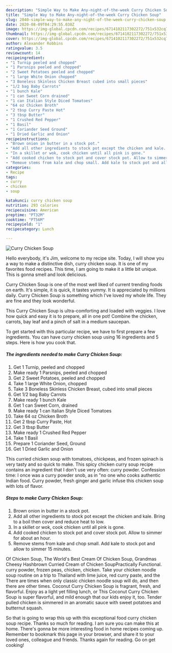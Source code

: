 ```yaml
---
description: "Simple Way to Make Any-night-of-the-week Curry Chicken Soup"
title: "Simple Way to Make Any-night-of-the-week Curry Chicken Soup"
slug: 2040-simple-way-to-make-any-night-of-the-week-curry-chicken-soup
date: 2020-08-09T04:29:55.038Z
image: https://img-global.cpcdn.com/recipes/6714102117302272/751x532cq70/curry-chicken-soup-recipe-main-photo.jpg
thumbnail: https://img-global.cpcdn.com/recipes/6714102117302272/751x532cq70/curry-chicken-soup-recipe-main-photo.jpg
cover: https://img-global.cpcdn.com/recipes/6714102117302272/751x532cq70/curry-chicken-soup-recipe-main-photo.jpg
author: Alexander Robbins
ratingvalue: 3.5
reviewcount: 14
recipeingredient:
- "1 Turnip peeled and chopped"
- "1 Parsnips peeled and chopped"
- "2 Sweet Potatoes peeled and chopped"
- "1 large White Onion chopped"
- "3 Boneless Skinless Chicken Breast cubed into small pieces"
- "1/2 bag Baby Carrots"
- "1 bunch Kale"
- "1 can Sweet Corn drained"
- "1 can Italian Style Diced Tomatoes"
- "64 oz Chicken Broth"
- "2 tbsp Curry Paste Hot"
- "3 tbsp Butter"
- "1 Crushed Red Pepper"
- "1 Basil"
- "1 Coriander Seed Ground"
- "1 Dried Garlic and Onion"
recipeinstructions:
- "Brown onion in butter in a stock pot."
- "Add all other ingredients to stock pot except the chicken and kale. Bring to a boil then cover and reduce heat to low."
- "In a skillet or wok, cook chicken until all pink is gone."
- "Add cooked chicken to stock pot and cover stock pot. Allow to simmer for about an hour."
- "Remove stems from kale and chop small. Add kale to stock pot and allow to simmer 15 minutes."
categories:
- Recipe
tags:
- curry
- chicken
- soup

katakunci: curry chicken soup 
nutrition: 293 calories
recipecuisine: American
preptime: "PT32M"
cooktime: "PT56M"
recipeyield: "1"
recipecategory: Lunch

---
```



![Curry Chicken Soup](https://img-global.cpcdn.com/recipes/6714102117302272/751x532cq70/curry-chicken-soup-recipe-main-photo.jpg)

Hello everybody, it's Jim, welcome to my recipe site. Today, I will show you a way to make a distinctive dish, curry chicken soup. It is one of my favorites food recipes. This time, I am going to make it a little bit unique. This is gonna smell and look delicious.

Curry Chicken Soup is one of the most well liked of current trending foods on earth. It's simple, it is quick, it tastes yummy. It is appreciated by millions daily. Curry Chicken Soup is something which I've loved my whole life. They are fine and they look wonderful.

This Curry Chicken Soup is ultra-comforting and loaded with veggies. I love how quick and easy it is to prepare, all in one pot! Combine the chicken, carrots, bay leaf and a pinch of salt in a medium saucepan.


To get started with this particular recipe, we have to first prepare a few ingredients. You can have curry chicken soup using 16 ingredients and 5 steps. Here is how you cook that.

<!--inarticleads1-->

##### The ingredients needed to make Curry Chicken Soup:

1. Get 1 Turnip, peeled and chopped
1. Make ready 1 Parsnips, peeled and chopped
1. Get 2 Sweet Potatoes, peeled and chopped
1. Take 1 large White Onion, chopped
1. Take 3 Boneless Skinless Chicken Breast, cubed into small pieces
1. Get 1/2 bag Baby Carrots
1. Make ready 1 bunch Kale
1. Get 1 can Sweet Corn, drained
1. Make ready 1 can Italian Style Diced Tomatoes
1. Take 64 oz Chicken Broth
1. Get 2 tbsp Curry Paste, Hot
1. Get 3 tbsp Butter
1. Make ready 1 Crushed Red Pepper
1. Take 1 Basil
1. Prepare 1 Coriander Seed, Ground
1. Get 1 Dried Garlic and Onion


This curried chicken soup with tomatoes, chickpeas, and frozen spinach is very tasty and so quick to make. This spicy chicken curry soup recipe contains an ingredient that I don&#39;t use very often: curry powder. Confession time: I once was a curry powder snob, as in &#34;no one who cooks authentic Indian food. Curry powder, fresh ginger and garlic infuse this chicken soup with lots of flavor. 

<!--inarticleads2-->

##### Steps to make Curry Chicken Soup:

1. Brown onion in butter in a stock pot.
1. Add all other ingredients to stock pot except the chicken and kale. Bring to a boil then cover and reduce heat to low.
1. In a skillet or wok, cook chicken until all pink is gone.
1. Add cooked chicken to stock pot and cover stock pot. Allow to simmer for about an hour.
1. Remove stems from kale and chop small. Add kale to stock pot and allow to simmer 15 minutes.


Of Chicken Soup, The World&#39;s Best Cream Of Chicken Soup, Grandmas Cheesy Hashbrown Curried Cream of Chicken SoupPractically Functional. curry powder, frozen peas, chicken, chicken. Take your chicken noodle soup routine on a trip to Thailand with lime juice, red curry paste, and the There are times when only classic chicken noodle soup will do, and then there are other times. Coconut Curry Chicken Soup is fragrant, fresh, and flavorful. Enjoy as a light yet filling lunch, or This Coconut Curry Chicken Soup is super flavorful, and mild enough that our kids enjoy it, too. Tender pulled chicken is simmered in an aromatic sauce with sweet potatoes and butternut squash. 

So that is going to wrap this up with this exceptional food curry chicken soup recipe. Thanks so much for reading. I am sure you can make this at home. There's gonna be more interesting food in home recipes coming up. Remember to bookmark this page in your browser, and share it to your loved ones, colleague and friends. Thanks again for reading. Go on get cooking!
